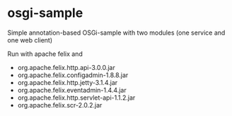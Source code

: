 # osgi-sample
Simple annotation-based OSGi-sample with two modules (one service and one web client)

Run with apache felix and

* org.apache.felix.http.api-3.0.0.jar
* org.apache.felix.configadmin-1.8.8.jar
* org.apache.felix.http.jetty-3.1.4.jar
* org.apache.felix.eventadmin-1.4.4.jar
* org.apache.felix.http.servlet-api-1.1.2.jar
* org.apache.felix.scr-2.0.2.jar